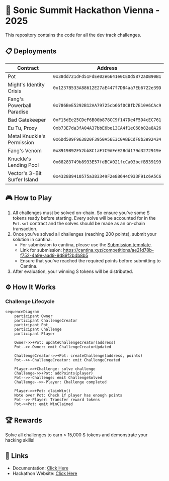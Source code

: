 # 🚀 Sonic Summit Hackathon Vienna - 2025

This repository contains the code for all the dev track challenges.

## 📋 Deployments

| Contract | Address |
|----------|---------|
| Pot | `0x38dd721dFd51FdEe02e6641e0CE0d5872aDB90B1` |
| Might's Identity Crisis | `0x1237B533A88612E27aE447f7D84aa7Eb6722e39D` |
| Fang's Powerball Paradise | `0x786BeE5292B12AA79725cb66f0CBfb7E10A6CAc9` |
| Bad Gatekeeper | `0xF15dEe25CDeF6B00b878CC9f147De4F5D4cEC761` |
| Eu Tu, Proxy | `0xb73E7da3fA04A37bbE6be13CA4f1eC68b82a8A26` |
| Metal Knuckle's Permission | `0x6Dd509F963820F3950A56E3C0ABECdF8b3e92434` |
| Fang's Venom | `0x8919B92F52bb8C1aF7C9AFeE2Bdd179d3272919e` |
| Knuckle's Lending Pool | `0x68283749b8933E57fdBCA021fcCa03bcfB539199` |
| Vector's 3-Bit Surfer Island | `0x4328B9410575a383349F2e88644C933F91c6A5C6` |

## 🎮 How to Play

1. All challenges must be solved on-chain. So ensure you've some S tokens ready before starting. Every solve will be accounted for in the `Pot.sol` contract and the solves should be made as an on-chain transaction.
2. Once you've solved all challenges (reaching 200 points), submit your solution in cantina.
   - For submission to cantina, please use the [Submission template](./TEMPLATE_SUBMISSION.md).
   - Link for submission: https://cantina.xyz/competitions/ae21d78b-f752-4a9e-aad9-9d89f2b4b8b5
   - Ensure that you've reached the required points before submitting to Cantina.
3. After evaluation, your winning S tokens will be distributed.

## ⚙️ How It Works

### Challenge Lifecycle

```mermaid
sequenceDiagram
    participant Owner
    participant ChallengeCreator
    participant Pot
    participant Challenge
    participant Player

    Owner->>+Pot: updateChallengeCreator(address)
    Pot-->>-Owner: emit ChallengeCreatorUpdated

    ChallengeCreator->>+Pot: createChallenge(address, points)
    Pot-->>-ChallengeCreator: emit ChallengeCreated

    Player->>+Challenge: solve challenge
    Challenge->>+Pot: addPoints(player)
    Pot-->>-Challenge: emit ChallengeSolved
    Challenge-->>-Player: Challenge completed

    Player->>+Pot: claimWin()
    Note over Pot: Check if player has enough points
    Pot-->>-Player: Transfer reward tokens
    Pot->>Pot: emit WinClaimed
```


## 🏆 Rewards

Solve all challenges to earn > 15,000 S tokens and demonstrate your hacking skills!

## 🔗 Links

- Documentation: [Click Here](https://jailbreak.soniclabs.com/docs)
- Hackathon Website: [Click Here](https://jailbreak.soniclabs.com/devs)
